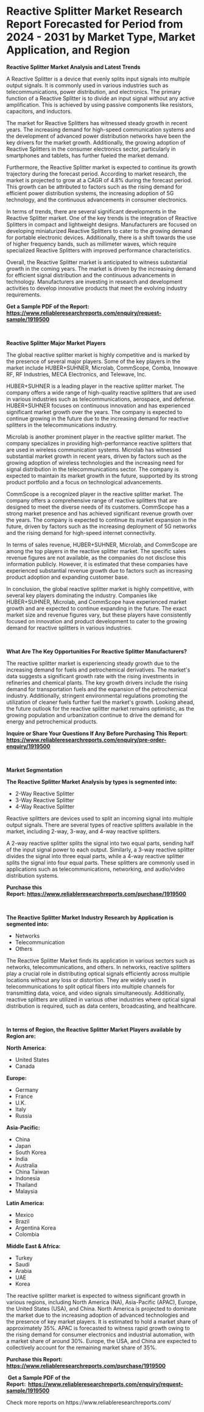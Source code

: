 <p><h1>Reactive Splitter Market Research Report Forecasted for Period from 2024 -  2031 by Market Type, Market Application, and Region</h1></p><p><strong>Reactive Splitter Market Analysis and Latest Trends</strong></p>
<p><p>A Reactive Splitter is a device that evenly splits input signals into multiple output signals. It is commonly used in various industries such as telecommunications, power distribution, and electronics. The primary function of a Reactive Splitter is to divide an input signal without any active amplification. This is achieved by using passive components like resistors, capacitors, and inductors.</p><p>The market for Reactive Splitters has witnessed steady growth in recent years. The increasing demand for high-speed communication systems and the development of advanced power distribution networks have been the key drivers for the market growth. Additionally, the growing adoption of Reactive Splitters in the consumer electronics sector, particularly in smartphones and tablets, has further fueled the market demand.</p><p>Furthermore, the Reactive Splitter market is expected to continue its growth trajectory during the forecast period. According to market research, the market is projected to grow at a CAGR of 4.8% during the forecast period. This growth can be attributed to factors such as the rising demand for efficient power distribution systems, the increasing adoption of 5G technology, and the continuous advancements in consumer electronics.</p><p>In terms of trends, there are several significant developments in the Reactive Splitter market. One of the key trends is the integration of Reactive Splitters in compact and lightweight designs. Manufacturers are focused on developing miniaturized Reactive Splitters to cater to the growing demand for portable electronic devices. Additionally, there is a shift towards the use of higher frequency bands, such as millimeter waves, which require specialized Reactive Splitters with improved performance characteristics.</p><p>Overall, the Reactive Splitter market is anticipated to witness substantial growth in the coming years. The market is driven by the increasing demand for efficient signal distribution and the continuous advancements in technology. Manufacturers are investing in research and development activities to develop innovative products that meet the evolving industry requirements.</p></p>
<p><strong>Get a Sample PDF of the Report:&nbsp; <a href="https://www.reliableresearchreports.com/enquiry/request-sample/1919500">https://www.reliableresearchreports.com/enquiry/request-sample/1919500</a></strong></p>
<p>&nbsp;</p>
<p><strong>Reactive Splitter Major Market Players</strong></p>
<p><p>The global reactive splitter market is highly competitive and is marked by the presence of several major players. Some of the key players in the market include HUBER+SUHNER, Microlab, CommScope, Comba, Innowave RF, RF Industries, MECA Electronics, and Telewave, Inc.</p><p>HUBER+SUHNER is a leading player in the reactive splitter market. The company offers a wide range of high-quality reactive splitters that are used in various industries such as telecommunications, aerospace, and defense. HUBER+SUHNER focuses on continuous innovation and has experienced significant market growth over the years. The company is expected to continue growing in the future due to the increasing demand for reactive splitters in the telecommunications industry.</p><p>Microlab is another prominent player in the reactive splitter market. The company specializes in providing high-performance reactive splitters that are used in wireless communication systems. Microlab has witnessed substantial market growth in recent years, driven by factors such as the growing adoption of wireless technologies and the increasing need for signal distribution in the telecommunications sector. The company is expected to maintain its market growth in the future, supported by its strong product portfolio and a focus on technological advancements.</p><p>CommScope is a recognized player in the reactive splitter market. The company offers a comprehensive range of reactive splitters that are designed to meet the diverse needs of its customers. CommScope has a strong market presence and has achieved significant revenue growth over the years. The company is expected to continue its market expansion in the future, driven by factors such as the increasing deployment of 5G networks and the rising demand for high-speed internet connectivity.</p><p>In terms of sales revenue, HUBER+SUHNER, Microlab, and CommScope are among the top players in the reactive splitter market. The specific sales revenue figures are not available, as the companies do not disclose this information publicly. However, it is estimated that these companies have experienced substantial revenue growth due to factors such as increasing product adoption and expanding customer base.</p><p>In conclusion, the global reactive splitter market is highly competitive, with several key players dominating the industry. Companies like HUBER+SUHNER, Microlab, and CommScope have experienced market growth and are expected to continue expanding in the future. The exact market size and revenue figures vary, but these players have consistently focused on innovation and product development to cater to the growing demand for reactive splitters in various industries.</p></p>
<p>&nbsp;</p>
<p><strong>What Are The Key Opportunities For Reactive Splitter Manufacturers?</strong></p>
<p><p>The reactive splitter market is experiencing steady growth due to the increasing demand for fuels and petrochemical derivatives. The market's data suggests a significant growth rate with the rising investments in refineries and chemical plants. The key growth drivers include the rising demand for transportation fuels and the expansion of the petrochemical industry. Additionally, stringent environmental regulations promoting the utilization of cleaner fuels further fuel the market's growth. Looking ahead, the future outlook for the reactive splitter market remains optimistic, as the growing population and urbanization continue to drive the demand for energy and petrochemical products.</p></p>
<p><strong>Inquire or Share Your Questions If Any Before Purchasing This Report: <a href="https://www.reliableresearchreports.com/enquiry/pre-order-enquiry/1919500">https://www.reliableresearchreports.com/enquiry/pre-order-enquiry/1919500</a></strong></p>
<p>&nbsp;</p>
<p><strong>Market Segmentation</strong></p>
<p><strong>The Reactive Splitter Market Analysis by types is segmented into:</strong></p>
<p><ul><li>2-Way Reactive Splitter</li><li>3-Way Reactive Splitter</li><li>4-Way Reactive Splitter</li></ul></p>
<p><p>Reactive splitters are devices used to split an incoming signal into multiple output signals. There are several types of reactive splitters available in the market, including 2-way, 3-way, and 4-way reactive splitters. </p><p>A 2-way reactive splitter splits the signal into two equal parts, sending half of the input signal power to each output. Similarly, a 3-way reactive splitter divides the signal into three equal parts, while a 4-way reactive splitter splits the signal into four equal parts. These splitters are commonly used in applications such as telecommunications, networking, and audio/video distribution systems.</p></p>
<p><strong>Purchase this Report:&nbsp;<a href="https://www.reliableresearchreports.com/purchase/1919500">https://www.reliableresearchreports.com/purchase/1919500</a></strong></p>
<p>&nbsp;</p>
<p><strong>The Reactive Splitter Market Industry Research by Application is segmented into:</strong></p>
<p><ul><li>Networks</li><li>Telecommunication</li><li>Others</li></ul></p>
<p><p>The Reactive Splitter Market finds its application in various sectors such as networks, telecommunications, and others. In networks, reactive splitters play a crucial role in distributing optical signals efficiently across multiple locations without any loss or distortion. They are widely used in telecommunications to split optical fibers into multiple channels for transmitting data, voice, and video signals simultaneously. Additionally, reactive splitters are utilized in various other industries where optical signal distribution is required, such as data centers, broadcasting, and healthcare.</p></p>
<p>&nbsp;</p>
<p><strong>In terms of Region, the Reactive Splitter Market Players available by Region are:</strong></p>
<p>
    <p> <strong> North America: </strong>
        <ul>
            <li>United States</li>
            <li>Canada</li>
        </ul>
        </p> 
    <p> <strong> Europe: </strong>
        <ul>
            <li>Germany</li>
            <li>France</li>
            <li>U.K.</li>
            <li>Italy</li>
            <li>Russia</li>
        </ul>
        </p> 
    <p> <strong> Asia-Pacific: </strong>
        <ul>
            <li>China</li>
            <li>Japan</li>
            <li>South Korea</li>
            <li>India</li>
            <li>Australia</li>
            <li>China Taiwan</li>
            <li>Indonesia</li>
            <li>Thailand</li>
            <li>Malaysia</li>
        </ul>
        </p> 
    <p> <strong> Latin America: </strong>
        <ul>
            <li>Mexico</li>
            <li>Brazil</li>
            <li>Argentina Korea</li>
            <li>Colombia</li>
        </ul>
        </p> 
    <p> <strong> Middle East & Africa: </strong>
        <ul>
            <li>Turkey</li>
            <li>Saudi</li>
            <li>Arabia</li>
            <li>UAE</li>
            <li>Korea</li>
        </ul>
    </p>
    </p>
<p><p>The reactive splitter market is expected to witness significant growth in various regions, including North America (NA), Asia-Pacific (APAC), Europe, the United States (USA), and China. North America is projected to dominate the market due to the increasing adoption of advanced technologies and the presence of key market players. It is estimated to hold a market share of approximately 35%. APAC is forecasted to witness rapid growth owing to the rising demand for consumer electronics and industrial automation, with a market share of around 30%. Europe, the USA, and China are expected to collectively account for the remaining market share of 35%.</p></p>
<p><strong>Purchase this Report: <a href="https://www.reliableresearchreports.com/purchase/1919500">https://www.reliableresearchreports.com/purchase/1919500</a></strong></p>
<p>&nbsp;<strong>Get a Sample PDF of the Report:&nbsp;&nbsp;<a href="https://www.reliableresearchreports.com/enquiry/request-sample/1919500">https://www.reliableresearchreports.com/enquiry/request-sample/1919500</a></strong></p>
<p><strong></strong></p>
<p>Check more reports on https://www.reliableresearchreports.com/</p>
